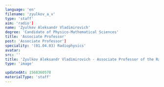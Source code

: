 ```yaml
---
language: 'en'
filename: 'zyulkov_a_v'
type: 'staff'
aim: 'radio']
name: 'Zyulkov Aleksandr Vladimirovich'
degree: 'Candidate of Physico-Mathematical Sciences'
title: 'Associate Professor'
post: 'Associate Professor']
speciality: '(01.04.03) Radiophysics'
avatar:
src: ''
title: 'Zyulkov Aleksandr Vladimirovich - Associate Professor of the Radiophysics Department'
type: 'image'

updatedAt: 1568360578
materialType: 'staff'
---
```


